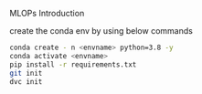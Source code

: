 MLOPs Introduction 

create the conda env by using below commands 
```bash
conda create - n <envname> python=3.8 -y
conda activate <envname>
pip install -r requirements.txt
git init
dvc init

```